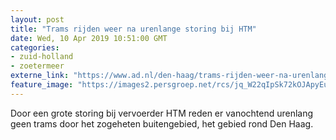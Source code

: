```yaml
---
layout: post
title: "Trams rijden weer na urenlange storing bij HTM"
date: Wed, 10 Apr 2019 10:51:00 GMT
categories: 
- zuid-holland 
- zoetermeer 
externe_link: "https://www.ad.nl/den-haag/trams-rijden-weer-na-urenlange-storing-bij-htm~a435fdb3/"
feature_image: "https://images2.persgroep.net/rcs/jq_W22qIpSk72kOJApyEuqoyDh0/diocontent/143713920/_fitwidth/400/?appId=21791a8992982cd8da851550a453bd7f&quality=0.7"
---
```


Door een grote storing bij vervoerder HTM reden er vanochtend urenlang geen trams door het zogeheten buitengebied, het gebied rond Den Haag.
